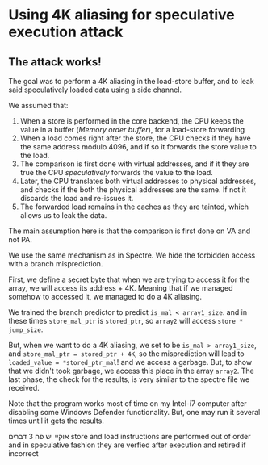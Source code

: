 # Using 4K aliasing for speculative execution attack

## The attack works!

The goal was to perform a 4K aliasing in the load-store buffer, and to leak said speculatively loaded data using a side channel.

We assumed that:

1. When a store is performed in the core backend, the CPU keeps the value in a buffer (_Memory order buffer_), for a load-store forwarding
2. When a load comes right after the store, the CPU checks if they have the same address modulo 4096, and if so it forwards the store value to the load.
3. The comparison is first done with virtual addresses, and if it they are true the CPU *speculatively* forwards the value to the load.
4. Later, the CPU translates both virtual addresses to physical addresses, and checks if the both the physical addresses are the same. If not it discards the load and re-issues it.
5. The forwarded load remains in the caches as they are tainted, which allows us to leak the data.

The main assumption here is that the comparison is first done on VA and not PA.

We use the same mechanism as in Spectre. We hide the forbidden access with a branch misprediction.

First, we define a secret byte that when we are trying to access it for the array, we will access its address + 4K. Meaning that if we managed somehow to accessed it, we managed to do a 4K aliasing.

We trained the branch predictor to predict `is_mal < array1_size`. and in these times `store_mal_ptr` is `stored_ptr`, so `array2` will access `store * jump_size`.

But, when we want to do a 4K aliasing, we set to be `is_mal > array1_size`, and `store_mal_ptr = stored_ptr + 4K`, so the misprediction will lead to
`loaded_value = *stored_ptr_mal`! and we access a garbage. But, to show that we didn't took garbage, we access this place in the array `array2`.
The last phase, the check for the results, is very similar to the spectre file we received.

Note that the program works most of time on my Intel-i7 computer after disabling some Windows Defender functionality. But, one may run it several times until it gets the results.


אוקיי יש פה 3 דברים
store and load instructions are performed out of order and in speculative fashion
they are verfied after execution and retired if incorrect
 